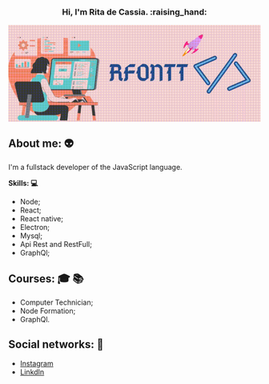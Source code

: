 <h3 align="center"> Hi, I'm Rita de Cassia. :raising_hand: </h3>

<img align="center" src="./logo-profile.gif" alt="img-profile"/>

## About me: :alien:
I'm a fullstack developer of the JavaScript language.

**Skills: :computer:**

- Node;
- React;
- React native;
- Electron;
- Mysql;
- Api Rest and RestFull;
- GraphQl;


## Courses: :mortar_board: :books:

- Computer Technician;
- Node Formation;
- GraphQl.

## Social networks: :busts_in_silhouette:

- [Instagram](https://www.instagram.com/rfontt/)
- [LinkdIn](https://www.linkedin.com/in/rita-de-cassia-fontenele-oliveira-5333751a3/)

